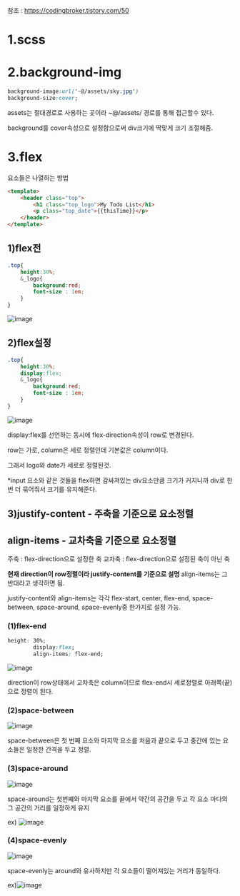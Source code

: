 참조 : https://codingbroker.tistory.com/50

# 1.scss

# 2.background-img

```css
background-image:url('~@/assets/sky.jpg')
background-size:cover;
```

assets는 절대경로로 사용하는 곳이라 ~@/assets/ 경로를 통해 접근할수 있다.

background를 cover속성으로 설정함으로써 div크기에 딱맞게 크기 조절해줌.



# 3.flex

요소들은 나열하는 방법

```html
<template>
    <header class="top">
        <h1 class="top_logo">My Todo List</h1>
        <p class="top_date">{{thisTime}}</p>
    </header>
</template>
```



## 1)flex전

```css
.top{
    height:30%;
    &_logo{
        background:red;
        font-size : 1em;
    }
}
```

![image](https://user-images.githubusercontent.com/57162257/102977936-0c857700-4547-11eb-847b-b6405cf8a613.png)

## 2)flex설정

```css
.top{
    height:30%;
    display:flex;
    &_logo{
        background:red;
        font-size : 1em;
    }
}
```

![image](https://user-images.githubusercontent.com/57162257/102978880-9550e280-4548-11eb-80ee-4d0de2dd86ae.png)

display:flex를 선언하는 동시에 flex-direction속성이 row로 변경된다.

row는 가로, column은 세로 정렬인데 기본값은 column이다.

그래서 logo와 date가 세로로 정렬된것.

*input 요소와 같은 것들을 flex하면 감싸져있는 div요소만큼 크기가 커지니까 div로 한번 더 묶어줘서 크기를 유지해준다.

## 3)justify-content - 주축을 기준으로 요소정렬

## align-items - 교차축을 기준으로 요소정렬

주축 : flex-direction으로 설정한 축
교차축 : flex-direction으로 설정된 축이 아닌 축

**현재 direction이 row정렬이라 justify-content를 기준으로 설명**
align-items는 그 반대라고 생각하면 됨.

justify-content와 align-items는 각각 
flex-start, center, flex-end, space-between, space-around, space-evenly중 한가지로 설정 가능.

### (1)flex-end

```css
height: 30%;
        display:flex;
        align-items: flex-end;
```

![image](https://user-images.githubusercontent.com/57162257/102978837-7c483180-4548-11eb-98f2-f182d296f9de.png)

direction이 row상태에서 교차축은 column이므로 flex-end시 세로정렬로 아래쪽(끝)으로 정렬이 된다.

### (2)space-between

![image](https://user-images.githubusercontent.com/57162257/102979233-2627be00-4549-11eb-830f-88efd2408510.png)

space-between은 첫 번째 요소와 마지막 요소를 처음과 끝으로 두고 중간에 있는 요소들은 일정한 간격을 두고 정렬.

### (3)space-around

![image](https://user-images.githubusercontent.com/57162257/102979645-b239e580-4549-11eb-84b0-c90e48a6b657.png)

space-around는 첫번쨰와 마지막 요소를 끝에서 약간의 공간을 두고 각 요소 마다의 그 공간의 거리를 일정하게 유지

ex) ![image](https://user-images.githubusercontent.com/57162257/102979889-0fce3200-454a-11eb-852c-717e176643da.png)

### (4)space-evenly

![image](https://user-images.githubusercontent.com/57162257/102979756-dd243980-4549-11eb-866d-66eeccb5e195.png)

space-evenly는 around와 유사하지만 각 요소들이 떨어져있는 거리가 동일하다.

ex)![image](https://user-images.githubusercontent.com/57162257/102979993-34c2a500-454a-11eb-9b4a-1b83e856db71.png)